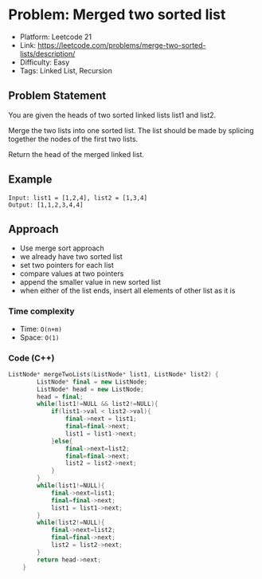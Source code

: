 # Problem: Merged two sorted list

- Platform: Leetcode 21
- Link: https://leetcode.com/problems/merge-two-sorted-lists/description/
- Difficulty: Easy
- Tags: Linked List, Recursion

## Problem Statement
You are given the heads of two sorted linked lists list1 and list2.

Merge the two lists into one sorted list. The list should be made by splicing together the nodes of the first two lists.

Return the head of the merged linked list.


## Example

```
Input: list1 = [1,2,4], list2 = [1,3,4]
Output: [1,1,2,3,4,4]
```

## Approach 
- Use merge sort approach
- we already have two sorted list
- set two pointers for each list
- compare values at two pointers
- append the smaller value in new sorted list
- when either of the list ends, insert all elements of other list as it is

### Time complexity
- Time: `O(n+m)` 
- Space: `O(1)`

### Code (C++)
```c++
ListNode* mergeTwoLists(ListNode* list1, ListNode* list2) {
        ListNode* final = new ListNode;
        ListNode* head = new ListNode;
        head = final;
        while(list1!=NULL && list2!=NULL){
            if(list1->val < list2->val){
                final->next = list1;
                final=final->next;
                list1 = list1->next;
            }else{
                final->next=list2;
                final=final->next;
                list2 = list2->next;
            }
        }
        while(list1!=NULL){
            final->next=list1;
            final=final->next;
            list1 = list1->next;
        }
        while(list2!=NULL){
            final->next=list2;
            final=final->next;
            list2 = list2->next;
        }
        return head->next;
    }
```
